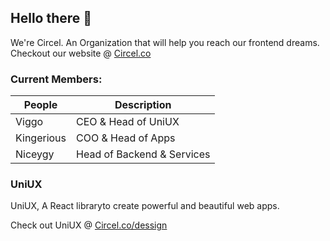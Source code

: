 ## Hello there 👋

We're Circel. An Organization that will help you reach our frontend dreams.
Checkout our website @ [Circel.co](https://circel.co)

### Current Members:

| People     | Description                 |
| ---------- | -------------               |
| Viggo      |  CEO & Head of UniUX        |
| Kingerious |  COO & Head of Apps         |
| Niceygy    |  Head of Backend & Services |


### UniUX

UniUX, A React libraryto create powerful and beautiful  web apps.

Check out UniUX @ [Circel.co/dessign](https://circel.co/design)

